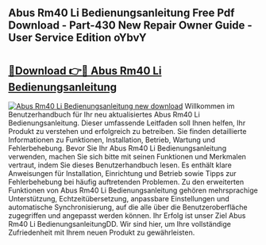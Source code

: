 ## Abus Rm40 Li Bedienungsanleitung Free Pdf Download - Part-430 New Repair Owner Guide - User Service Edition oYbvY

# <h2><a href="http://df59qp.blite.top/?on=Abus+Rm40+Li+Bedienungsanleitung">🔗Download 👉🔴 Abus Rm40 Li Bedienungsanleitung</a></h2>

[![Abus Rm40 Li Bedienungsanleitung new download](https://i.imgur.com/lujVjoI.png)](http://df59qp.blite.top/?on=Abus+Rm40+Li+Bedienungsanleitung)
Willkommen im Benutzerhandbuch für Ihr neu aktualisiertes Abus Rm40 Li Bedienungsanleitung. Dieser umfassende Leitfaden soll Ihnen helfen, Ihr Produkt zu verstehen und erfolgreich zu betreiben. Sie finden detaillierte Informationen zu Funktionen, Installation, Betrieb, Wartung und Fehlerbehebung. Bevor Sie Ihr Abus Rm40 Li Bedienungsanleitung verwenden, machen Sie sich bitte mit seinen Funktionen und Merkmalen vertraut, indem Sie dieses Benutzerhandbuch lesen. Es enthält klare Anweisungen für Installation, Einrichtung und Betrieb sowie Tipps zur Fehlerbehebung bei häufig auftretenden Problemen. Zu den erweiterten Funktionen von Abus Rm40 Li Bedienungsanleitung gehören mehrsprachige Unterstützung, Echtzeitübersetzung, anpassbare Einstellungen und automatische Synchronisierung, auf die alle über die Benutzeroberfläche zugegriffen und angepasst werden können. Ihr Erfolg ist unser Ziel Abus Rm40 Li BedienungsanleitungDD. Wir sind hier, um Ihre vollständige Zufriedenheit mit Ihrem neuen Produkt zu gewährleisten.
